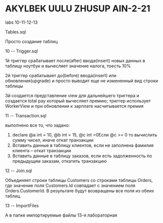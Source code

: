 # AKYLBEK UULU ZHUSUP AIN-2-21
labs 10-11-12-13


Tables.sql

Просто создание таблиц


10 -- Trigger.sql

1й триггер срабатывает после(after) ввода(insert) новых данных в таблицу ноутбук и вычесляет значение налога, тоесть 10%

2й триггер срабатывает до(before) ввода(insert) или обновления(upgrade) и просто выводит еще не измененный вид строки таблицы

3й создается представление view для дальнейшего триггера и создается total pay который вычесляет премию;
    триггер использует WorkerView и при обновлении к зарплате насчитывается премия



11 -- Transaction.sql

выполнено все то, что задано:
1) declare @a int = 10, @b int = 15, @c  int =0Если @c >= 0 то вычислить сумму чисел, иначе откат транзакции   
2) Вставить данные в таблицу клиентов, если не заполнена фамилия клиента – откат транзакции
3) Вставить данные в таблицу заказов, если есть задолженность по предыдущим заказам, откатить транзакцию 


12 -- Join.sql 

Объединяет строки таблицы Customers со строками таблицы Orders, где значение поля Customers.Id 
совпадает с значением поля Orders.CustomerId. В результате будут возвращены все поля из обеих таблиц.


13 -- ImportFiles  

А в папке импортируемые файлы 13-я лабораторная
